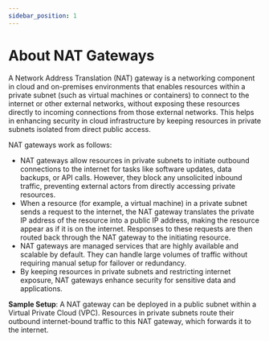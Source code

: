 ```yaml
---
sidebar_position: 1
---
```

# About NAT Gateways

A Network Address Translation (NAT) gateway is a networking component in cloud and on-premises environments that enables resources within a private subnet (such as virtual machines or containers) to connect to the internet or other external networks, without exposing these resources directly to incoming connections from those external networks. This helps in enhancing security in cloud infrastructure by keeping resources in private subnets isolated from direct public access.

NAT gateways work as follows:

- NAT gateways allow resources in private subnets to initiate outbound connections to the internet for tasks like software updates, data backups, or API calls. However, they block any unsolicited inbound traffic, preventing external actors from directly accessing private resources. 
- When a resource (for example, a virtual machine) in a private subnet sends a request to the internet, the NAT gateway translates the private IP address of the resource into a public IP address, making the resource appear as if it is on the internet. Responses to these requests are then routed back through the NAT gateway to the initiating resource.
- NAT gateways are managed services that are highly available and scalable by default. They can handle large volumes of traffic without requiring manual setup for failover or redundancy.
- By keeping resources in private subnets and restricting internet exposure, NAT gateways enhance security for sensitive data and applications.


**Sample Setup**: A NAT gateway can be deployed in a public subnet within a Virtual Private Cloud (VPC). Resources in private subnets route their outbound internet-bound traffic to this NAT gateway, which forwards it to the internet.



